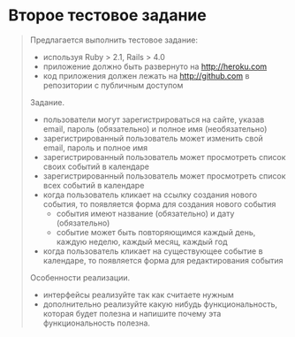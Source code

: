 # Второе тестовое задание

> Предлагается выполнить тестовое задание:
>
> * используя Ruby > 2.1, Rails > 4.0
> * приложение должно быть развернуто на http://heroku.com
> * код приложения должен лежать на http://github.com в репозитории с публичным доступом
> 
> Задание.
>
> * пользователи могут зарегистрироваться на сайте, указав email, пароль (обязательно) и полное имя (необязательно)
> * зарегистрированный пользователь может изменить свой email, пароль и полное имя
> * зарегистрированный пользователь может просмотреть список своих событий в календаре
> * зарегистрированный пользователь может просмотреть список всех событий в календаре
> * когда пользователь кликает на ссылку создания нового события, то появляется форма для создания нового события
>   * события имеют название (обязательно) и дату (обязательно)
>   * событие может быть повторяющимся каждый день, каждую неделю, каждый месяц, каждый год
> * когда пользователь кликает на существующее событие в календаре, то появляется форма для редактирования события
>
> Особенности реализации.
>
> * интерфейсы реализуйте так как считаете нужным
> * дополнительно реализуйте какую нибудь функциональность, которая будет полезна и напишите почему эта функциональность полезна.